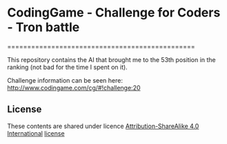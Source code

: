 # CodingGame - Challenge for Coders - Tron battle
===============================================

This repository contains the AI that brought me to the 53th position in the ranking (not bad for the time I spent on it).

Challenge information can be seen here: http://www.codingame.com/cg/#!challenge:20
 
## License
These contents are shared under licence [Attribution-ShareAlike 4.0 International](http://creativecommons.org/licenses/by-sa/4.0/) [license](http://creativecommons.org/licenses/by-sa/4.0/legalcode)